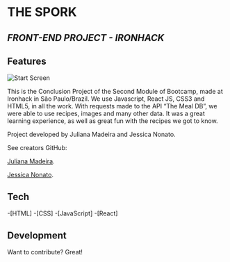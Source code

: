 
# THE SPORK

## _FRONT-END PROJECT - IRONHACK_

## Features

![Start Screen](./images/start-screen.png)

This is the Conclusion Project of the Second Module of Bootcamp, made at Ironhack in São Paulo/Brazil.
We use Javascript, React JS, CSS3 and HTML5, in all the work.
With requests made to the API “The Meal DB”, we were able to use recipes, images and many other data.
It was a great learning experience, as well as great fun with the recipes we got to know.


Project developed by Juliana Madeira and Jessica Nonato.

See creators GitHub:

 [Juliana Madeira](https://github.com/Juliana-Madeira).
 
 [Jessica Nonato](https://github.com/JessicaNonato).
 
 
## Tech
-[HTML]
-[CSS]
-[JavaScript]
-[React]


## Development

Want to contribute? Great!
